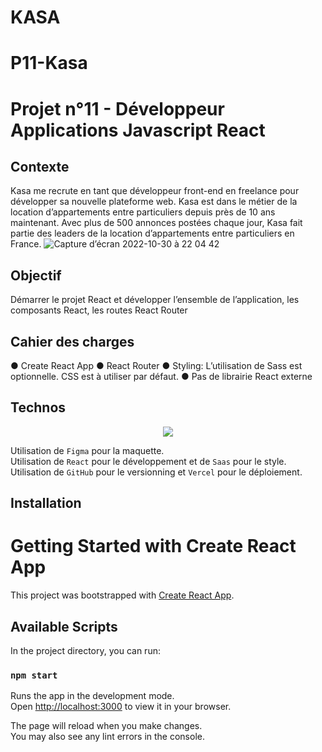 # KASA
# P11-Kasa

# Projet n°11 - Développeur Applications Javascript React

## Contexte

Kasa me recrute en tant que développeur front-end en freelance pour développer sa nouvelle plateforme web. Kasa est dans le métier de la location d’appartements entre particuliers depuis près de 10 ans maintenant. Avec plus de 500 annonces postées chaque jour, Kasa fait partie des leaders de la location d’appartements entre particuliers en France.
![Capture d’écran 2022-10-30 à 22 04 42](https://user-images.githubusercontent.com/67756654/198901475-819084cc-e564-45b8-8d0b-5a6a20abb924.png)

## Objectif

Démarrer le projet React et développer l’ensemble de l’application, les composants React, les routes React Router

## Cahier des charges

● Create React App
● React Router
● Styling: L’utilisation de Sass est optionnelle. CSS est à utiliser par
défaut.
● Pas de librairie React externe

## Technos

<p align="center">
  <a href="https://skillicons.dev">
    <img src="https://skillicons.dev/icons?i=react,sass,figma,github,html,js,vscode,vercel" />
  </a>
</p>

Utilisation de `Figma` pour la maquette.<br>
Utilisation de `React` pour le développement et de `Saas` pour le style.<br>
Utilisation de `GitHub` pour le versionning et `Vercel` pour le déploiement.<br>

## Installation

# Getting Started with Create React App

This project was bootstrapped with [Create React App](https://github.com/facebook/create-react-app).

## Available Scripts

In the project directory, you can run:

### `npm start`

Runs the app in the development mode.\
Open [http://localhost:3000](http://localhost:3000) to view it in your browser.

The page will reload when you make changes.\
You may also see any lint errors in the console.
